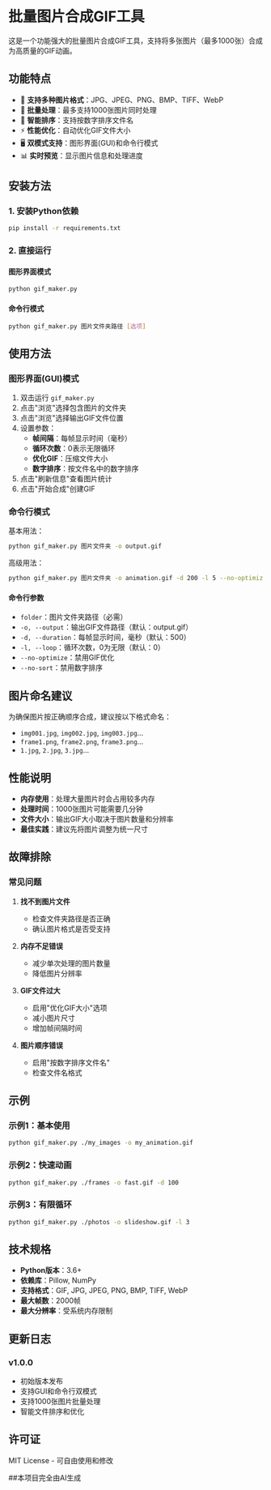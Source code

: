 # 批量图片合成GIF工具

这是一个功能强大的批量图片合成GIF工具，支持将多张图片（最多1000张）合成为高质量的GIF动画。

## 功能特点

- 🎨 **支持多种图片格式**：JPG、JPEG、PNG、BMP、TIFF、WebP
- 📁 **批量处理**：最多支持1000张图片同时处理
- 🎯 **智能排序**：支持按数字排序文件名
- ⚡ **性能优化**：自动优化GIF文件大小
- 🖥️ **双模式支持**：图形界面(GUI)和命令行模式
- 📊 **实时预览**：显示图片信息和处理进度

## 安装方法

### 1. 安装Python依赖

```bash
pip install -r requirements.txt
```

### 2. 直接运行

#### 图形界面模式
```bash
python gif_maker.py
```

#### 命令行模式
```bash
python gif_maker.py 图片文件夹路径 [选项]
```

## 使用方法

### 图形界面(GUI)模式

1. 双击运行 `gif_maker.py`
2. 点击"浏览"选择包含图片的文件夹
3. 点击"浏览"选择输出GIF文件位置
4. 设置参数：
   - **帧间隔**：每帧显示时间（毫秒）
   - **循环次数**：0表示无限循环
   - **优化GIF**：压缩文件大小
   - **数字排序**：按文件名中的数字排序
5. 点击"刷新信息"查看图片统计
6. 点击"开始合成"创建GIF

### 命令行模式

基本用法：
```bash
python gif_maker.py 图片文件夹 -o output.gif
```

高级用法：
```bash
python gif_maker.py 图片文件夹 -o animation.gif -d 200 -l 5 --no-optimize
```

#### 命令行参数
- `folder`：图片文件夹路径（必需）
- `-o, --output`：输出GIF文件路径（默认：output.gif）
- `-d, --duration`：每帧显示时间，毫秒（默认：500）
- `-l, --loop`：循环次数，0为无限（默认：0）
- `--no-optimize`：禁用GIF优化
- `--no-sort`：禁用数字排序

## 图片命名建议

为确保图片按正确顺序合成，建议按以下格式命名：
- `img001.jpg`, `img002.jpg`, `img003.jpg`...
- `frame1.png`, `frame2.png`, `frame3.png`...
- `1.jpg`, `2.jpg`, `3.jpg`...

## 性能说明

- **内存使用**：处理大量图片时会占用较多内存
- **处理时间**：1000张图片可能需要几分钟
- **文件大小**：输出GIF大小取决于图片数量和分辨率
- **最佳实践**：建议先将图片调整为统一尺寸

## 故障排除

### 常见问题

1. **找不到图片文件**
   - 检查文件夹路径是否正确
   - 确认图片格式是否受支持

2. **内存不足错误**
   - 减少单次处理的图片数量
   - 降低图片分辨率

3. **GIF文件过大**
   - 启用"优化GIF大小"选项
   - 减小图片尺寸
   - 增加帧间隔时间

4. **图片顺序错误**
   - 启用"按数字排序文件名"
   - 检查文件名格式

## 示例

### 示例1：基本使用
```bash
python gif_maker.py ./my_images -o my_animation.gif
```

### 示例2：快速动画
```bash
python gif_maker.py ./frames -o fast.gif -d 100
```

### 示例3：有限循环
```bash
python gif_maker.py ./photos -o slideshow.gif -l 3
```

## 技术规格

- **Python版本**：3.6+
- **依赖库**：Pillow, NumPy
- **支持格式**：GIF, JPG, JPEG, PNG, BMP, TIFF, WebP
- **最大帧数**：2000帧
- **最大分辨率**：受系统内存限制

## 更新日志

### v1.0.0
- 初始版本发布
- 支持GUI和命令行双模式
- 支持1000张图片批量处理
- 智能文件排序和优化

## 许可证

MIT License - 可自由使用和修改

##本项目完全由AI生成
